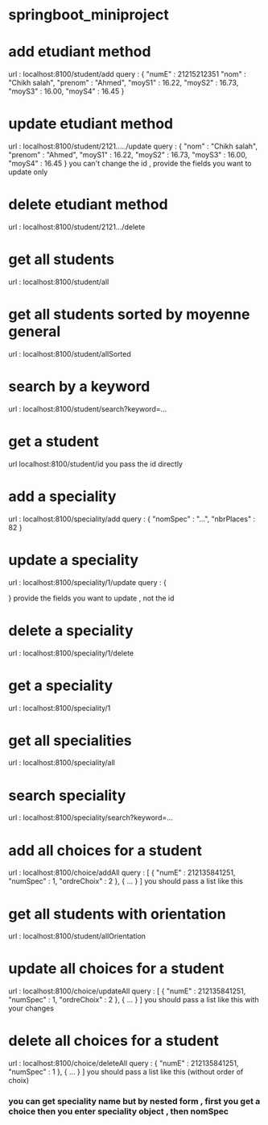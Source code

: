 # springboot_miniproject
# add etudiant method 
url : localhost:8100/student/add
query : {
    "numE" : 21215212351
    "nom" : "Chikh salah",
    "prenom" : "Ahmed",
    "moyS1" : 16.22,
    "moyS2" : 16.73,
    "moyS3" : 16.00,
    "moyS4" : 16.45
    }

# update etudiant method 
url : localhost:8100/student/2121...../update
query : {
    "nom" : "Chikh salah",
    "prenom" : "Ahmed",
    "moyS1" : 16.22,
    "moyS2" : 16.73,
    "moyS3" : 16.00,
    "moyS4" : 16.45
}
you can't change the id , provide the fields you want to update only

# delete etudiant method 
url : localhost:8100/student/2121.../delete

# get all students
url : localhost:8100/student/all

# get all students sorted by moyenne general
url : localhost:8100/student/allSorted

# search by a keyword
url : localhost:8100/student/search?keyword=...

# get a student
url localhost:8100/student/id
you pass the id directly

# add a speciality
url : localhost:8100/speciality/add
query : {
"nomSpec" : "...",
"nbrPlaces" : 82
}
# update a speciality
url : localhost:8100/speciality/1/update
query : {

}
provide the fields you want to update , not the id

# delete a speciality
url : localhost:8100/speciality/1/delete

# get a speciality
url : localhost:8100/speciality/1

# get all specialities
url : localhost:8100/speciality/all

# search speciality
url : localhost:8100/speciality/search?keyword=...

# add all choices for a student
url : localhost:8100/choice/addAll
query : [
{
"numE" : 212135841251,
"numSpec" : 1,
"ordreChoix" : 2
},
{
...
}
]
you should pass a list like this


# get all students with orientation
url : localhost:8100/student/allOrientation

# update all choices for a student
url : localhost:8100/choice/updateAll
 query : [
{
"numE" : 212135841251,
"numSpec" : 1,
"ordreChoix" : 2
},
{
...
}
]
you should pass a list like this with your changes

# delete all choices for a student 
url : localhost:8100/choice/deleteAll
query : 
{
"numE" : 212135841251,
"numSpec" : 1
},
{
...
}
]
you should pass a list like this (without order of choix)

### you can get speciality name but by nested form , first you get a choice then you enter speciality object , then nomSpec
